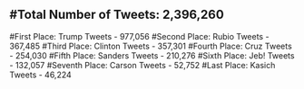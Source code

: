 #Total Number of Tweets: 2,396,260 
---
#First Place: Trump Tweets - 977,056
#Second Place: Rubio Tweets - 367,485
#Third Place: Clinton Tweets - 357,301
#Fourth Place: Cruz Tweets - 254,030
#Fifth Place: Sanders Tweets - 210,276
#Sixth Place: Jeb! Tweets - 132,057
#Seventh Place: Carson Tweets - 52,752
#Last Place: Kasich Tweets - 46,224
